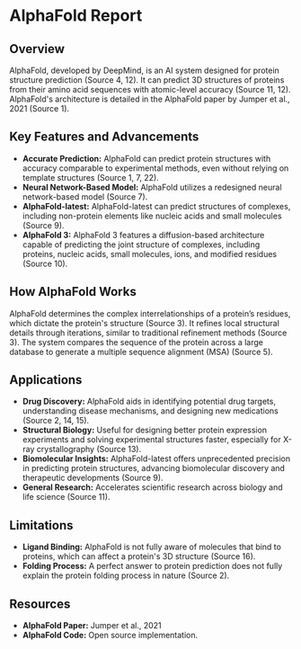 # AlphaFold Report

## Overview

AlphaFold, developed by DeepMind, is an AI system designed for protein structure prediction (Source 4, 12). It can predict 3D structures of proteins from their amino acid sequences with atomic-level accuracy (Source 11, 12). AlphaFold's architecture is detailed in the AlphaFold paper by Jumper et al., 2021 (Source 1).

## Key Features and Advancements

*   **Accurate Prediction:** AlphaFold can predict protein structures with accuracy comparable to experimental methods, even without relying on template structures (Source 1, 7, 22).
*   **Neural Network-Based Model:** AlphaFold utilizes a redesigned neural network-based model (Source 7).
*   **AlphaFold-latest:** AlphaFold-latest can predict structures of complexes, including non-protein elements like nucleic acids and small molecules (Source 9).
*   **AlphaFold 3:** AlphaFold 3 features a diffusion-based architecture capable of predicting the joint structure of complexes, including proteins, nucleic acids, small molecules, ions, and modified residues (Source 10).

## How AlphaFold Works

AlphaFold determines the complex interrelationships of a protein’s residues, which dictate the protein's structure (Source 3). It refines local structural details through iterations, similar to traditional refinement methods (Source 3). The system compares the sequence of the protein across a large database to generate a multiple sequence alignment (MSA) (Source 5).

## Applications

*   **Drug Discovery:** AlphaFold aids in identifying potential drug targets, understanding disease mechanisms, and designing new medications (Source 2, 14, 15).
*   **Structural Biology:** Useful for designing better protein expression experiments and solving experimental structures faster, especially for X-ray crystallography (Source 13).
*   **Biomolecular Insights:** AlphaFold-latest offers unprecedented precision in predicting protein structures, advancing biomolecular discovery and therapeutic developments (Source 9).
*   **General Research:** Accelerates scientific research across biology and life science (Source 11).

## Limitations

*   **Ligand Binding:** AlphaFold is not fully aware of molecules that bind to proteins, which can affect a protein's 3D structure (Source 16).
*   **Folding Process:** A perfect answer to protein prediction does not fully explain the protein folding process in nature (Source 2).

## Resources

*   **AlphaFold Paper:** Jumper et al., 2021
*   **AlphaFold Code:** Open source implementation.
